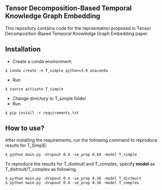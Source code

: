 ## Tensor Decomposition-Based Temporal Knowledge Graph Embedding
This repository contains code for the reprsentation proposed in Tensor Decomposition-Based Temporal Knowledge Graph Embedding paper.
## Installation
- Create a conda environment:
```
$ conda create -n T_simple python=3.6 anaconda
```
- Run
```
$ source activate T_simple
```
- Change directory to T_simple folder
- Run
```
$ pip install -r requirements.txt
```
## How to use?
After installing the requirements, run the following command to reproduce results for T_SimplE:
```
$ python main.py -dropout 0.4 -se_prop 0.68 -model T_simple
```
To reproduce the results for T_distmult and T_complex, specify **model** as T_distmult/T_complex as following.
```
$ python main.py -dropout 0.4 -se_prop 0.36 -model T_distmult
$ python main.py -dropout 0.4 -se_prop 0.36 -model T_complex
```
